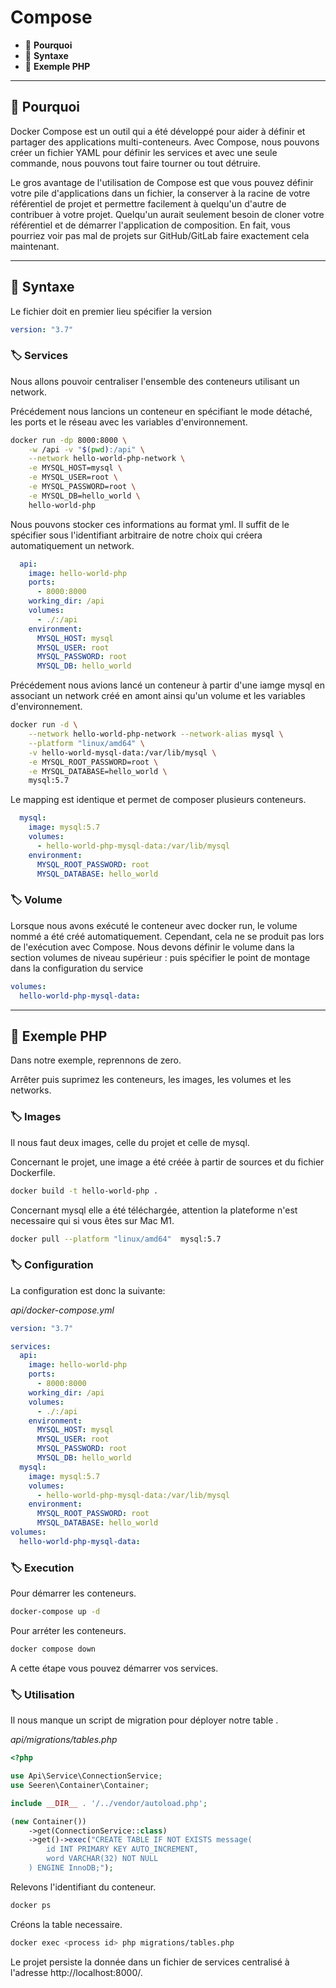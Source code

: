 # Compose

* 🔖 **Pourquoi**
* 🔖 **Syntaxe**
* 🔖 **Exemple PHP**

___

## 📑 Pourquoi

Docker Compose est un outil qui a été développé pour aider à définir et partager des applications multi-conteneurs. Avec Compose, nous pouvons créer un fichier YAML pour définir les services et avec une seule commande, nous pouvons tout faire tourner ou tout détruire.

Le gros avantage de l'utilisation de Compose est que vous pouvez définir votre pile d'applications dans un fichier, la conserver à la racine de votre référentiel de projet et permettre facilement à quelqu'un d'autre de contribuer à votre projet. Quelqu'un aurait seulement besoin de cloner votre référentiel et de démarrer l'application de composition. En fait, vous pourriez voir pas mal de projets sur GitHub/GitLab faire exactement cela maintenant.

___

## 📑 Syntaxe

Le fichier doit en premier lieu spécifier la version

```yml
version: "3.7"
```

### 🏷️ **Services**

Nous allons pouvoir centraliser l'ensemble des conteneurs utilisant un network.

Précédement nous lancions un conteneur en spécifiant le mode détaché, les ports et le réseau avec les variables d'environnement.

```bash
docker run -dp 8000:8000 \
    -w /api -v "$(pwd):/api" \
    --network hello-world-php-network \
    -e MYSQL_HOST=mysql \
    -e MYSQL_USER=root \
    -e MYSQL_PASSWORD=root \
    -e MYSQL_DB=hello_world \
    hello-world-php
```

Nous pouvons stocker ces informations au format yml. Il suffit de le spécifier sous l'identifiant arbitraire de notre choix qui créera automatiquement un network.

```yml
  api:
    image: hello-world-php
    ports:
      - 8000:8000
    working_dir: /api
    volumes:
      - ./:/api
    environment:
      MYSQL_HOST: mysql
      MYSQL_USER: root
      MYSQL_PASSWORD: root
      MYSQL_DB: hello_world
```

Précédement nous avions lancé un conteneur à partir d'une iamge mysql en associant un network créé en amont ainsi qu'un volume et les variables d'environnement.

```bash
docker run -d \
    --network hello-world-php-network --network-alias mysql \
    --platform "linux/amd64" \
    -v hello-world-mysql-data:/var/lib/mysql \
    -e MYSQL_ROOT_PASSWORD=root \
    -e MYSQL_DATABASE=hello_world \
    mysql:5.7
```

Le mapping est identique et permet de composer plusieurs conteneurs.

```yml
  mysql:
    image: mysql:5.7
    volumes:
      - hello-world-php-mysql-data:/var/lib/mysql
    environment:
      MYSQL_ROOT_PASSWORD: root
      MYSQL_DATABASE: hello_world
```


### 🏷️ **Volume**

Lorsque nous avons exécuté le conteneur avec docker run, le volume nommé a été créé automatiquement. Cependant, cela ne se produit pas lors de l'exécution avec Compose. Nous devons définir le volume dans la section volumes de niveau supérieur : puis spécifier le point de montage dans la configuration du service
```yml
volumes:
  hello-world-php-mysql-data:
```

___

## 📑 Exemple PHP

Dans notre exemple, reprennons de zero.

Arrêter puis suprimez les conteneurs, les images, les volumes et les networks.

### 🏷️ **Images**

Il nous faut deux images, celle du projet et celle de mysql.

Concernant le projet, une image a été créée à partir de sources et du fichier Dockerfile.

```bash
docker build -t hello-world-php .
```

Concernant mysql elle a été téléchargée, attention la plateforme n'est necessaire qui si vous êtes sur Mac M1.

```bash
docker pull --platform "linux/amd64"  mysql:5.7  
```

### 🏷️ **Configuration**

La configuration est donc la suivante:

*api/docker-compose.yml*

```yml
version: "3.7"

services:
  api:
    image: hello-world-php
    ports:
      - 8000:8000
    working_dir: /api
    volumes:
      - ./:/api
    environment:
      MYSQL_HOST: mysql
      MYSQL_USER: root
      MYSQL_PASSWORD: root
      MYSQL_DB: hello_world
  mysql:
    image: mysql:5.7
    volumes:
      - hello-world-php-mysql-data:/var/lib/mysql
    environment:
      MYSQL_ROOT_PASSWORD: root
      MYSQL_DATABASE: hello_world
volumes:
  hello-world-php-mysql-data:
```

### 🏷️ **Execution**

Pour démarrer les conteneurs.

```bash
docker-compose up -d
```

Pour arréter les conteneurs.

```bash
docker compose down
```

A cette étape vous pouvez démarrer vos services.

### 🏷️ **Utilisation**

Il nous manque un script de migration pour déployer notre table .

*api/migrations/tables.php*

```php
<?php

use Api\Service\ConnectionService;
use Seeren\Container\Container;

include __DIR__ . '/../vendor/autoload.php';

(new Container())
    ->get(ConnectionService::class)
    ->get()->exec("CREATE TABLE IF NOT EXISTS message(
        id INT PRIMARY KEY AUTO_INCREMENT,
        word VARCHAR(32) NOT NULL
    ) ENGINE InnoDB;");
```

Relevons l'identifiant du conteneur.

```bash
docker ps
```
Créons la table necessaire.


```bash
docker exec <process id> php migrations/tables.php
```

Le projet persiste la donnée dans un fichier de services centralisé à l'adresse http://localhost:8000/.